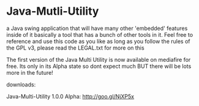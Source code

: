 Java-Mutli-Utility
==================
a Java swing application that will have many other 'embedded' features inside of it basically a tool that has 
a bunch of other tools in it. Feel free to reference and use this code as you like
as long as you follow the rules of the GPL v3, please read the LEGAL.txt for more on this

The first version of the Java Multi Utility is now available on mediafire for free. Its only in its Alpha state so dont expect much BUT there will be lots more in the future!

downloads:

Java-Multi-Utility 1.0.0 Alpha: http://goo.gl/NjXP5x
